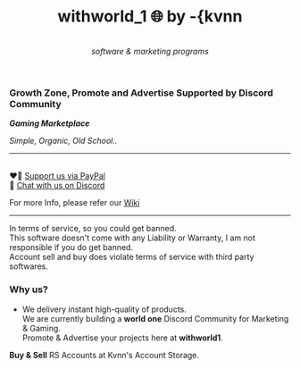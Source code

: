 <header>

<!--
  <<< Author notes: Course header >>>
  Include a 1280×640 image, course title in sentence case, and a concise description in emphasis.
  In your repository settings: enable template repository, add your 1280×640 social image, auto delete head branches.
  Add your open source license, GitHub uses MIT license.
-->

# withworld_1 🌐 by -{kvnn

_<br>software & marketing programs_

</header>

<!--
  <<< Author notes: Step 1 >>>
  Choose 3-5 steps for your course.
  The first step is always the hardest, so pick something easy!
  Link to docs.github.com for further explanations.
  Encourage users to open new tabs for steps!
-->

### Growth Zone, Promote and Advertise Supported by Discord Community
___Gaming Marketplace___

_Simple, Organic, Old School.._


---
<br>❤️‍🔥 [Support us via PayPal](paypal.com/paypalme/kvnn1337)
<br>🔗 [Chat with us on Discord](https://discord.gg/zKeN743a95)

For more Info, please refer our [Wiki](https://github.com/kvnnworld1/world1/wiki)



---
In terms of service, so you could get banned. 
<br> This software doesn't come with any Liability or Warranty, I am not responsible if you do get banned.
<br> Account sell and buy does violate terms of service with third party softwares.

### Why us?
- We delivery instant high-quality of products.
<br>We are currently building a **world one** Discord Community for Marketing & Gaming.
<br>Promote & Advertise your projects here at **withworld1**.

**Buy & Sell** RS Accounts at Kvnn's Account Storage.
</footer>
